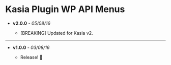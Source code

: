 # Kasia Plugin WP API Menus

- __v2.0.0__ - _05/08/16_

    - [BREAKING] Updated for Kasia v2.

---

- __v1.0.0__ - _03/08/16_

    - Release! :tophat:
